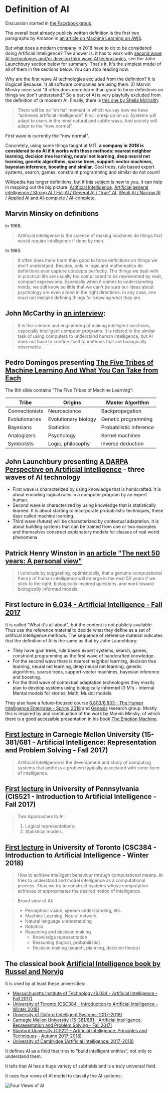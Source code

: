# Definition of AI

Discussion started in [the Facebook group](https://www.facebook.com/groups/artificialintelligence.lt/permalink/1698578623535968/).

The overall best already publicly written definition is the first two paragraphs by Amazon in [an article on Machine Learning on AWS](https://aws.amazon.com/machine-learning/what-is-ai/).

But what does a modern company in 2018 have to do to be considered doing Artificial Intelligence?
The answer is: it has to work with [second wave AI technologies and/or develop third wave AI technologies](https://www.youtube.com/watch?v=-O01G3tSYpU), see the John Launchbury section below for summary.
That's it.
It's the simplest model of all of them in the sections below.
You can stop reading now.

Why are the first wave AI technologies excluded from the definition?
It is illogical!
Because: 1) all software companies are using them. 2) Marvin Minsky once said "It often does more harm than good to force definitions on things we don't understand."
So a part of AI is very playfully excluded from the definition of (a modern) AI.
Finally, there is [this one by Sheila McIlraith](http://www.teach.cs.toronto.edu/~csc384h/winter/Lectures/csc384w18-Lecture01-Intro.pdf):

> There will be no “ah ha” moment in which we say now we have “achieved artificial intelligence”.
> It will creep up on us.
> Systems will adapt to users in the most natural and subtle ways.
> And society will adapt to the “new normal”.

First wave is currently the "new normal".

Concretely, using some things taught at MIT, __a company in 2018 is considered to do AI if it works with these methods: nearest neighbor learning, decision tree learning, neural net learning, deep neural net learning, genetic algorithms, sparse trees, support-vector machines, bayesian inference, boosting and similar__.
Goal trees, rule based expert systems, search, games, constraint programming and similar do not count!

Wikipedia has longer definitions, but if this subject is new to you, it can help in mapping out the big picture: [Artificial Intelligence](https://en.wikipedia.org/wiki/Artificial_intelligence), [Artificial general intelligence / Strong AI / Full AI / General AI / "true" AI](https://en.wikipedia.org/wiki/Artificial_general_intelligence), [Weak AI / Narrow AI / Applied AI](https://en.wikipedia.org/wiki/Weak_AI) and [AI-complete / AI-complete](https://en.wikipedia.org/wiki/AI-complete).

## Marvin Minsky on definitions

In 1968:
> Artificial intelligence is the science of making machines do things that would require intelligence if done by men.

In 1985:
> It often does more harm than good to force definitions on things we don't understand. Besides, only in logic and mathematics do definitions ever capture concepts perfectly. The things we deal with in practical life are usually too complicated to be represented by neat, compact expressions. Especially when it comes to understanding minds, we still know so little that we can't be sure our ideas about psychology are even aimed in the right directions. In any case, one must not mistake defining things for knowing what they are.

## John McCarthy in [an interview](http://jmc.stanford.edu/artificial-intelligence/what-is-ai/index.html):

>It is the science and engineering of making intelligent machines, especially intelligent computer programs. It is related to the similar task of using computers to understand human intelligence, but AI does not have to confine itself to methods that are biologically observable.

## Pedro Domingos presenting [The Five Tribes of Machine Learning And What You Can Take from Each](https://learning.acm.org/webinar_pdfs/PedroDomingos_FTFML_WebinarSlides.pdf)

The 8th slide contains "The Five Tribes of Machine Learning":

| Tribe          | Origins              | Master Algorithm        |
| -------------- | -------------------- | ----------------------- |
| Connectionists | Neuroscience         | Backpropagation         |
| Evolutionaries | Evolutionary biology | Genetic programming     |
| Bayesians      | Statistics           | Probabilistic inference |
| Analogizers    | Psychology           | Kernel machines         |
| Symbolists     | Logic, philosophy    | Inverse deduction       |

## John Launchbury presenting [A DARPA Perspective on Artificial Intelligence](https://www.youtube.com/watch?v=-O01G3tSYpU) - three waves of AI technology

* First wave is characterized by using knowledge that is handcrafted. It is about encoding logical rules in a computer program by an expert human.
* Second wave is characterized by using knowledge that is statistically learned. It is about starting to incorporate probabilistic techniques, these days called machine learning.
* Third wave (future) will be characterized by contextual adaptation. It is about building systems that can be trained from one or two examples and themselves construct explanatory models for classes of real world phenomena.

## Patrick Henry Winston in [an article "The next 50 years: A personal view"](https://dspace.mit.edu/handle/1721.1/108137)

> I conclude by suggesting, optimistically, that a genuine computational theory of human intelligence will emerge in the next 50 years if we stick to the right, biologically inspired questions, and work toward biologically informed models.

## First lecture in [6.034 - Artificial Intelligence - Fall 2017](https://ai6034.mit.edu/wiki/index.php?title=Reference_material_and_playlist)

It is called "What it's all about", but the content is not publicly available.
Thus use the reference material to decide what they define as a set of artificial intelligence methods.
The sequence of reference material indicates that the definition of AI is the same as that by John Launchbury:

* They have goal trees, rule based expert systems, search, games, constraint programming as the first wave of handcrafted knowledge.
* For the second wave there is nearest neighbor learning, decision tree learning, neural net learning, deep neural net learning, genetic algorithms, sparse trees, support-vector machines, bayesian inference and boosting.
* For the third wave of contextual adaptation technologies they mostly plan to develop systems using biologically informed (3 M's - internal Mental models for stories; Math; Music) models.

They also have a future-focused course [6.803/6.833 - The Human Intelligence Enterprise - Spring 2018](http://courses.csail.mit.edu/6.803/) and [Genesis](http://groups.csail.mit.edu/genesis/) research group.
Mostly this is inspired by and continuation of the work by Marvin Minsky, of which there is a good accessible presentation in his book [The Emotion Machine](http://www.simonandschuster.com/books/The-Emotion-Machine/Marvin-Minsky/9780743276641).

## [First lecture](http://www.cs.cmu.edu/~15381-f17/intro%20to%20AI.pptx) in Carnegie Mellon University (15-381/681 - Artificial Intelligence: Representation and Problem Solving - Fall 2017)

> Artificial Intelligence is the development and study of computing systems that address a problem typically associated with some form of intelligence.

## [First lecture](http://www.seas.upenn.edu/~cis521/Lectures/ClassIntro-2017-6up.pdf) in University of Pennsylvania (CIS521 - Introduction to Artificial Intelligence - Fall 2017)

> Two Approaches to AI:
> 1) Logical representations;
> 2) Statistical models.

## [First lecture](http://www.teach.cs.toronto.edu/~csc384h/winter/Lectures/csc384w18-Lecture01-Intro.pdf) in University of Toronto (CSC384 - Introduction to Artificial Intelligence - Winter 2018)

> How to achieve intelligent behaviour through computational means.
> AI tries to understand and model intelligence as a computational process. Thus we try to construct systems whose computation achieves or approximates the desired notion of intelligence.

> Broad view of AI:

> * Perception: vision, speech understanding, etc.
> * Machine Learning, Neural network
> * Natural language understanding
> * Robotics
> * Reasoning and decision making
>     * Knowledge representation
>     * Reasoning (logical, probabilistic)
>     * Decision making (search, planning, decision theory)

## The classical book [Artificial Intelligence book by Russel and Norvig](https://www.amazon.com/Artificial-Intelligence-Modern-Approach-3rd/dp/0136042597)

It is used by at least these universities:

* [Massachusetts Institute of Technology (6.034 - Artificial Intelligence - Fall 2017)](https://ai6034.mit.edu/wiki/index.php?title=Reference_material_and_playlist)
* [University of Toronto (CSC384 - Introduction to Artificial Intelligence - Winter 2018)](http://www.teach.cs.toronto.edu/~csc384h/winter/lectures.html)
* [University of Oxford (Intelligent Systems: 2017-2018)](https://www.cs.ox.ac.uk/teaching/courses/2017-2018/intellsystems/index.html)
* [Carnegie Mellon University (15-381/681 - Artificial Intelligence: Representation and Problem Solving - Fall 2017)](http://www.cs.cmu.edu/~15381-f17/)
* [Stanford University (CS221 - Artificial Intelligence: Principles and Techniques - Autumn 2017-2018)](http://www.stanford.edu/class/cs221/)
* [University of Cambridge (Artificial Intelligence: 2017-2018)](https://www.cl.cam.ac.uk/teaching/1718/ArtInt/)

It defines AI as a field that tries to "build intelligent entities", not only to understand them.

It tells that AI has a huge variety of subfields and is a truly universal field.

It uses four views of AI model to classify the AI systems:

![Four Views of AI](https://image.slidesharecdn.com/01-intro1-120330194216-phpapp01/95/01-intro1-12-728.jpg)
